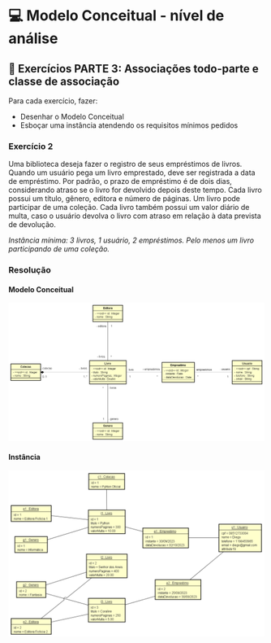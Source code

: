 # 💻 Modelo Conceitual - nível de análise

## 📝 Exercícios PARTE 3: Associações todo-parte e classe de associação
Para cada exercício, fazer:
- Desenhar o Modelo Conceitual
- Esboçar uma instância atendendo os requisitos mínimos pedidos

### Exercício 2

Uma biblioteca deseja fazer o registro de seus empréstimos de livros. Quando um usuário pega um livro emprestado, deve ser registrada a data de empréstimo. Por padrão, o prazo de empréstimo é de dois dias, considerando atraso se o livro for devolvido depois deste tempo. Cada livro possui um título, gênero, editora e número de páginas. Um livro pode participar de uma coleção. Cada livro também possui um valor diário de multa, caso o usuário devolva o livro com atraso em relação à data prevista de devolução. 

*Instância mínima: 3 livros, 1 usuário, 2 empréstimos. Pelo menos um livro participando de uma coleção.*

### Resolução

#### Modelo Conceitual

![exercicio3](exercicio3.png)

#### Instância
![exercicio3Instancia](exercicio3instancia.png)